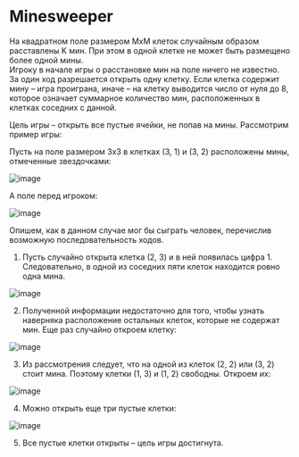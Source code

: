 # Minesweeper
  На квадратном поле размером MxM клеток случайным образом расставлены K мин. При этом в одной клетке не может быть размещено более одной мины.  
  Игроку в начале игры о расстановке мин на поле ничего не известно. За один ход разрешается открыть одну клетку. Если клетка содержит мину – игра проиграна, иначе – на клетку           выводится число от нуля до 8, которое означает суммарное количество мин, расположенных в клетках соседних с данной.
    
  Цель игры – открыть все пустые ячейки, не попав на мины.
  Рассмотрим пример игры:
  
Пусть на поле размером 3x3 в клетках (3, 1) и (3, 2) расположены мины, отмеченные звездочками:

![image](https://github.com/zachbabanov/haskell-practice/assets/64652465/3fe352dc-8492-4603-891b-674f007134f9)

А поле перед игроком:

![image](https://github.com/zachbabanov/haskell-practice/assets/64652465/96c9ac37-e39c-4466-a213-629fafb656a3)

Опишем, как в данном случае мог бы сыграть человек, перечислив возможную последовательность ходов. 

1. Пусть случайно открыта клетка (2, 3) и в ней появилась цифра 1. Следовательно, в одной из соседних пяти клеток находится ровно одна мина.  
  
![image](https://github.com/zachbabanov/haskell-practice/assets/64652465/4578c83d-1cd1-4736-b1ab-abc6a282cb5e)
  
2. Полученной информации недостаточно для того, чтобы узнать наверняка расположение остальных клеток, которые не содержат мин. Еще раз случайно откроем клетку:  

![image](https://github.com/zachbabanov/haskell-practice/assets/64652465/1299ae8c-1b48-4d9d-8033-728629eef431)
  
3. Из рассмотрения следует, что на одной из клеток (2, 2) или (3, 2) стоит мина. Поэтому клетки (1, 3) и (1, 2) свободны. Откроем их:  

![image](https://github.com/zachbabanov/haskell-practice/assets/64652465/4411c20d-1a47-49ff-8a27-ee6566116c34)

4. Можно открыть еще три пустые клетки:  

![image](https://github.com/zachbabanov/haskell-practice/assets/64652465/3db133c6-8f17-4337-8157-4736315d7ef6)

5. Все пустые клетки открыты – цель игры достигнута.  
